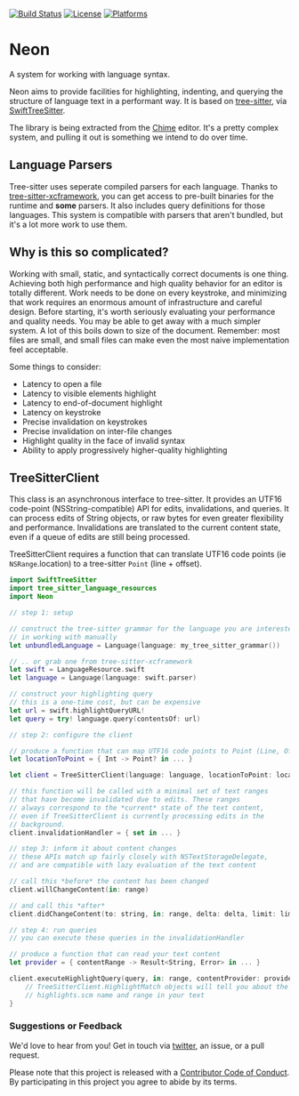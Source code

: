 [![Build Status][build status badge]][build status]
[![License][license badge]][license]
[![Platforms][platforms badge]][platforms]

# Neon
A system for working with language syntax.

Neon aims to provide facilities for highlighting, indenting, and querying the structure of language text in a performant way. It is based on [tree-sitter](https://tree-sitter.github.io/tree-sitter/), via [SwiftTreeSitter](https://github.com/ChimeHQ/SwiftTreeSitter).

The library is being extracted from the [Chime](https://www.chimehq.com) editor. It's a pretty complex system, and pulling it out is something we intend to do over time.

## Language Parsers

Tree-sitter uses seperate compiled parsers for each language. Thanks to [tree-sitter-xcframework](https://github.com/krzyzanowskim/tree-sitter-xcframework), you can get access to pre-built binaries for the runtime and **some** parsers. It also includes query definitions for those languages. This system is compatible with parsers that aren't bundled, but it's a lot more work to use them.

## Why is this so complicated?

Working with small, static, and syntactically correct documents is one thing. Achieving both high performance and high quality behavior for an editor is totally different. Work needs to be done on every keystroke, and minimizing that work requires an enormous amount of infrastructure and careful design. Before starting, it's worth seriously evaluating your performance and quality needs. You may be able to get away with a much simpler system. A lot of this boils down to size of the document. Remember: most files are small, and small files can make even the most naive implementation feel acceptable.

Some things to consider:

- Latency to open a file
- Latency to visible elements highlight
- Latency to end-of-document highlight
- Latency on keystroke
- Precise invalidation on keystrokes
- Precise invalidation on inter-file changes
- Highlight quality in the face of invalid syntax
- Ability to apply progressively higher-quality highlighting

## TreeSitterClient

This class is an asynchronous interface to tree-sitter. It provides an UTF16 code-point (NSString-compatible) API for edits, invalidations, and queries. It can process edits of String objects, or raw bytes for even greater flexibility and performance. Invalidations are translated to the current content state, even if a queue of edits are still being processed.

TreeSitterClient requires a function that can translate UTF16 code points (ie `NSRange`.location) to a tree-sitter `Point` (line + offset).

```swift
import SwiftTreeSitter
import tree_sitter_language_resources
import Neon

// step 1: setup

// construct the tree-sitter grammar for the language you are interested
// in working with manually
let unbundledLanguage = Language(language: my_tree_sitter_grammar())

// .. or grab one from tree-sitter-xcframework
let swift = LanguageResource.swift
let language = Language(language: swift.parser)

// construct your highlighting query
// this is a one-time cost, but can be expensive
let url = swift.highlightQueryURL!
let query = try! language.query(contentsOf: url)

// step 2: configure the client

// produce a function that can map UTF16 code points to Point (Line, Offset) structs
let locationToPoint = { Int -> Point? in ... }

let client = TreeSitterClient(language: language, locationToPoint: locationToPoint)

// this function will be called with a minimal set of text ranges
// that have become invalidated due to edits. These ranges
// always correspond to the *current* state of the text content,
// even if TreeSitterClient is currently processing edits in the
// background.
client.invalidationHandler = { set in ... }

// step 3: inform it about content changes
// these APIs match up fairly closely with NSTextStorageDelegate,
// and are compatible with lazy evaluation of the text content

// call this *before* the content has been changed
client.willChangeContent(in: range)

// and call this *after*
client.didChangeContent(to: string, in: range, delta: delta, limit: limit)

// step 4: run queries
// you can execute these queries in the invalidationHandler

// produce a function that can read your text content
let provider = { contentRange -> Result<String, Error> in ... }

client.executeHighlightQuery(query, in: range, contentProvider: provider) { result in
    // TreeSitterClient.HighlightMatch objects will tell you about the
    // highlights.scm name and range in your text
}
```

### Suggestions or Feedback

We'd love to hear from you! Get in touch via [twitter](https://twitter.com/chimehq), an issue, or a pull request.

Please note that this project is released with a [Contributor Code of Conduct](CODE_OF_CONDUCT.md). By participating in this project you agree to abide by its terms.

[build status]: https://github.com/ChimeHQ/TextStory/actions
[build status badge]: https://github.com/ChimeHQ/Neon/workflows/CI/badge.svg
[license]: https://opensource.org/licenses/BSD-3-Clause
[license badge]: https://img.shields.io/github/license/ChimeHQ/Neon
[platforms]: https://swiftpackageindex.com/ChimeHQ/Neon
[platforms badge]: https://img.shields.io/endpoint?url=https%3A%2F%2Fswiftpackageindex.com%2Fapi%2Fpackages%2FChimeHQ%2FNeon%2Fbadge%3Ftype%3Dplatforms
